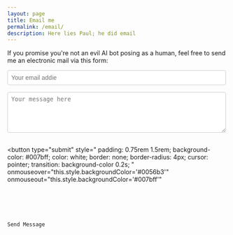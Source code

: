 ```yaml
---
layout: page
title: Email me
permalink: /email/
description: Here lies Paul; he did email
---
```

If you promise you're not an evil AI bot posing as a human, feel free to send me an electronic mail via this form:

<form
  action="https://formspree.io/f/xknkengj"
  method="POST"
  style="display: flex; flex-direction: column; max-width: 500px; gap: 1rem;"
>
  <div style="display: flex; flex-direction: column; gap: 0.5rem;">
    <input 
      type="email" 
      style=" 
       font-size: 1em;
       padding: 0.5rem; 
       border: 1px solid #ccc; 
       border-radius: 4px;
       "
      id="email" 
      name="email" 
      placeholder="Your email addie" 
      required 
      style="padding: 0.5rem; border: 1px solid #ccc; border-radius: 4px;"
    >
  </div>

  <div style="display: flex; flex-direction: column; gap: 0.5rem;">
    <textarea 
      id="message" 
      name="message" 
      placeholder="Your message here" 
      required 
      rows="5" 
      style="padding: 0.5rem; border: 1px solid #ccc; border-radius: 4px; resize: vertical;"
    ></textarea>
  </div>

  <button 
    type="submit" 
    style="
      padding: 0.75rem 1.5rem;
      background-color: #007bff;
      color: white;
      border: none;
      border-radius: 4px;
      cursor: pointer;
      transition: background-color 0.2s;
    "
    onmouseover="this.style.backgroundColor='#0056b3'"
    onmouseout="this.style.backgroundColor='#007bff'"
  >
    Send Message
  </button>
</form>